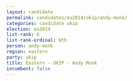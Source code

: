 ```yaml
---
layout: candidate
permalink: candidates/eu2014/ukip/andy-monk/
categories: candidate ukip
election: eu2014
list-rank: 6
list-rank-ordinal: 6th
person: andy-monk
region: eastern
party: ukip
title: Eastern - UKIP - Andy Monk
incumbent: false
---
```

